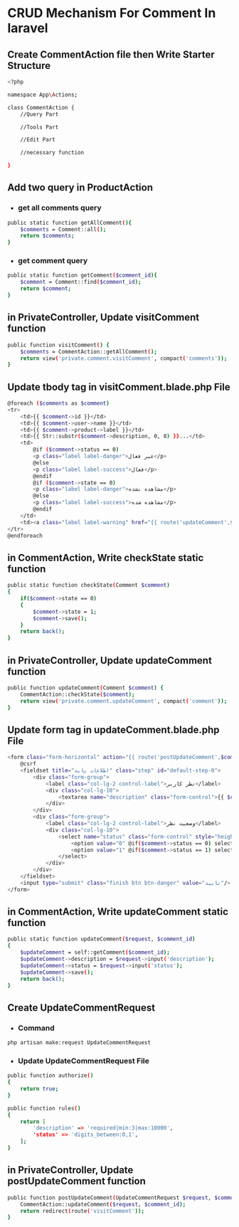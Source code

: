 # CRUD Mechanism For Comment In laravel

## Create CommentAction file then Write Starter Structure
```bash
<?php

namespace App\Actions;

class CommentAction {
    //Query Part

    //Tools Part

    //Edit Part

    //necessary function

}
```
## Add two query in ProductAction
- ### get all comments query
```bash
public static function getAllComment(){
    $comments = Comment::all();
    return $comments;
}
```
- ### get comment query
```bash
public static function getComment($comment_id){
    $comment = Comment::find($comment_id);
    return $comment;
}
```

## in PrivateController, Update visitComment function
```bash
public function visitComment() {
    $comments = CommentAction::getAllComment();
    return view('private.comment.visitComment', compact('comments'));
}
```
## Update tbody tag  in visitComment.blade.php File
```bash
@foreach ($comments as $comment)
<tr>
    <td>{{ $comment->id }}</td>
    <td>{{ $comment->user->name }}</td>
    <td>{{ $comment->product->label }}</td>
    <td>{{ Str::substr($comment->description, 0, 8) }}...</td>
    <td>
        @if ($comment->status == 0)
        <p class="label label-danger">غیر فعال</p>
        @else
        <p class="label label-success">فعال</p>
        @endif
        @if ($comment->state == 0)
        <p class="label label-danger">مشاهده نشده</p>
        @else
        <p class="label label-success">مشاهده شده</p>
        @endif
    </td>
    <td><a class="label label-warning" href="{{ route('updateComment',$comment) }}">ویرایش</a></td>
</tr>
@endforeach
```
## in CommentAction, Write checkState static function
```bash
public static function checkState(Comment $comment)
{
    if($comment->state == 0)
    {
        $comment->state = 1;
        $comment->save();
    }
    return back();
}
```
## in PrivateController, Update updateComment function
```bash
public function updateComment(Comment $comment) {
    CommentAction::checkState($comment);
    return view('private.comment.updateComment', compact('comment'));
}
```
## Update form tag in updateComment.blade.php File
```bash
<form class="form-horizontal" action="{{ route('postUpdateComment',$comment->id) }}" method="post" enctype="multipart/form-data">
    @csrf
    <fieldset title="اطلاعات پایه" class="step" id="default-step-0">
        <div class="form-group">
            <label class="col-lg-2 control-label">نظر کاربر</label>
            <div class="col-lg-10">
                <textarea name="description" class="form-control">{{ $comment->description }}</textarea>
            </div>
        </div>
        <div class="form-group">
            <label class="col-lg-2 control-label">وضعیت نظر</label>
            <div class="col-lg-10">
                <select name="status" class="form-control" style="height: 40px">
                    <option value="0" @if($comment->status == 0) selected @endif>غیر فعال</option>
                    <option value="1" @if($comment->status == 1) selected @endif>فعال</option>
                </select>
            </div>
        </div>
    </fieldset>
    <input type="submit" class="finish btn btn-danger" value="تایید"/>
</form>
```
## in CommentAction, Write updateComment static function
```bash
public static function updateComment($request, $comment_id)
{
    $updateComment = self::getComment($comment_id);
    $updateComment->description = $request->input('description');
    $updateComment->status = $request->input('status');
    $updateComment->save();
    return back();
}
```
## Create UpdateCommentRequest
- ### Command
```bash
php artisan make:request UpdateCommentRequest
```
- ### Update UpdateCommentRequest File
```bash
public function authorize()
{
    return true;
}
```
```bash
public function rules()
{
    return [
        'description' => 'required|min:3|max:10000',
        'status' => 'digits_between:0,1',
    ];
}
```
## in PrivateController, Update postUpdateComment function
```bash
public function postUpdateComment(UpdateCommentRequest $request, $comment_id) {
    CommentAction::updateComment($request, $comment_id);
    return redirect(route('visitComment'));
}
```


